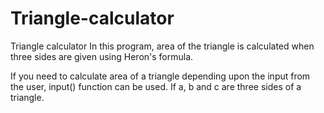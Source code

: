 # Triangle-calculator
Triangle calculator
In this program, area of the triangle is calculated when three sides are given using Heron's formula.

If you need to calculate area of a triangle depending upon the input from the user, input() function can be used.
If a, b and c are three sides of a triangle.
